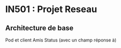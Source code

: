 IN501 : Projet Reseau
=====================

Architecture de base
--------------------

Pod et client
Amis
Status (avec un champ réponse à)

